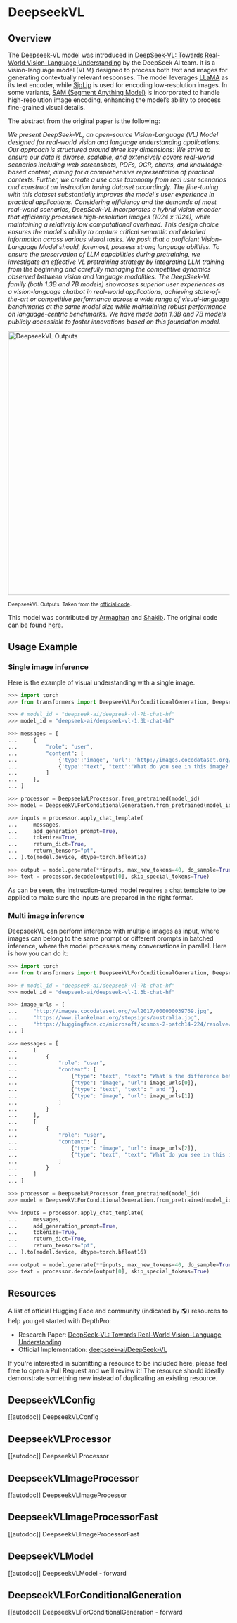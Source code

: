 <!--Copyright 2025 Deepseek AI and The HuggingFace Team. All rights reserved.

Licensed under the Apache License, Version 2.0 (the "License");
you may not use this file except in compliance with the License.
You may obtain a copy of the License at

http://www.apache.org/licenses/LICENSE-2.0

Unless required by applicable law or agreed to in writing, software
distributed under the License is distributed on an "AS IS" BASIS,
WITHOUT WARRANTIES OR CONDITIONS OF ANY KIND, either express or implied.
See the License for the specific language governing permissions and
limitations under the License.

⚠️ Note that this file is in Markdown but contain specific syntax for our doc-builder (similar to MDX) that may not be
rendered properly in your Markdown viewer.

-->

# DeepseekVL

## Overview

The Deepseek-VL model was introduced in [DeepSeek-VL: Towards Real-World Vision-Language Understanding](https://arxiv.org/abs/2403.05525) by the DeepSeek AI team. It is a vision-language model (VLM) designed to process both text and images for generating contextually relevant responses. The model leverages [LLaMA](./llama) as its text encoder, while [SigLip](./siglip) is used for encoding low-resolution images. In some variants, [SAM (Segment Anything Model)](./sam) is incorporated to handle high-resolution image encoding, enhancing the model’s ability to process fine-grained visual details.

The abstract from the original paper is the following:

*We present DeepSeek-VL, an open-source Vision-Language (VL) Model designed for real-world vision and language understanding applications. Our approach is structured around three key dimensions:
We strive to ensure our data is diverse, scalable, and extensively covers real-world scenarios including web screenshots, PDFs, OCR, charts, and knowledge-based content, aiming for a comprehensive representation of practical contexts. Further, we create a use case taxonomy from real user scenarios and construct an instruction tuning dataset accordingly. The fine-tuning with this dataset substantially improves the model's user experience in practical applications. Considering efficiency and the demands of most real-world scenarios, DeepSeek-VL incorporates a hybrid vision encoder that efficiently processes high-resolution images (1024 x 1024), while maintaining a relatively low computational overhead. This design choice ensures the model's ability to capture critical semantic and detailed information across various visual tasks. We posit that a proficient Vision-Language Model should, foremost, possess strong language abilities. To ensure the preservation of LLM capabilities during pretraining, we investigate an effective VL pretraining strategy by integrating LLM training from the beginning and carefully managing the competitive dynamics observed between vision and language modalities.
The DeepSeek-VL family (both 1.3B and 7B models) showcases superior user experiences as a vision-language chatbot in real-world applications, achieving state-of-the-art or competitive performance across a wide range of visual-language benchmarks at the same model size while maintaining robust performance on language-centric benchmarks. We have made both 1.3B and 7B models publicly accessible to foster innovations based on this foundation model.*

<img src="https://huggingface.co/datasets/huggingface/documentation-images/resolve/main/transformers/model_doc/deepseek_vl_outputs.png"
alt="DeepseekVL Outputs" width="600"/>

<small> DeepseekVL Outputs. Taken from the <a href="https://github.com/deepseek-ai/DeepSeek-VL" target="_blank">official code</a>. </small>

This model was contributed by [Armaghan](https://huggingface.co/geetu040) and [Shakib](https://github.com/Shakib-IO).
The original code can be found [here](https://github.com/deepseek-ai/DeepSeek-VL).

## Usage Example

### Single image inference

Here is the example of visual understanding with a single image.

```python
>>> import torch
>>> from transformers import DeepseekVLForConditionalGeneration, DeepseekVLProcessor

>>> # model_id = "deepseek-ai/deepseek-vl-7b-chat-hf"
>>> model_id = "deepseek-ai/deepseek-vl-1.3b-chat-hf"

>>> messages = [
...     {
...         "role": "user",
...         "content": [
...             {'type':'image', 'url': 'http://images.cocodataset.org/val2017/000000039769.jpg'},
...             {'type':"text", "text":"What do you see in this image?."}
...         ]
...     },
... ]

>>> processor = DeepseekVLProcessor.from_pretrained(model_id)
>>> model = DeepseekVLForConditionalGeneration.from_pretrained(model_id, torch_dtype=torch.bfloat16, device_map="auto")

>>> inputs = processor.apply_chat_template(
...     messages,
...     add_generation_prompt=True,
...     tokenize=True,
...     return_dict=True,
...     return_tensors="pt",
... ).to(model.device, dtype=torch.bfloat16)

>>> output = model.generate(**inputs, max_new_tokens=40, do_sample=True)
>>> text = processor.decode(output[0], skip_special_tokens=True)
```

As can be seen, the instruction-tuned model requires a [chat template](../chat_templating) to be applied to make sure the inputs are prepared in the right format.

### Multi image inference

DeepseekVL can perform inference with multiple images as input, where images can belong to the same prompt or different prompts in batched inference, where the model processes many conversations in parallel. Here is how you can do it:

```python
>>> import torch
>>> from transformers import DeepseekVLForConditionalGeneration, DeepseekVLProcessor

>>> # model_id = "deepseek-ai/deepseek-vl-7b-chat-hf"
>>> model_id = "deepseek-ai/deepseek-vl-1.3b-chat-hf"

>>> image_urls = [
...     "http://images.cocodataset.org/val2017/000000039769.jpg",
...     "https://www.ilankelman.org/stopsigns/australia.jpg",
...     "https://huggingface.co/microsoft/kosmos-2-patch14-224/resolve/main/snowman.jpg"
... ]

>>> messages = [
...     [
...         {
...             "role": "user",
...             "content": [
...                 {"type": "text", "text": "What’s the difference between"},
...                 {"type": "image", "url": image_urls[0]},
...                 {"type": "text", "text": " and "},
...                 {"type": "image", "url": image_urls[1]}
...             ]
...         }
...     ],
...     [
...         {
...             "role": "user",
...             "content": [
...                 {"type": "image", "url": image_urls[2]},
...                 {"type": "text", "text": "What do you see in this image?"}
...             ]
...         }
...     ]
... ]

>>> processor = DeepseekVLProcessor.from_pretrained(model_id)
>>> model = DeepseekVLForConditionalGeneration.from_pretrained(model_id, torch_dtype=torch.bfloat16, device_map="auto")

>>> inputs = processor.apply_chat_template(
...     messages,
...     add_generation_prompt=True,
...     tokenize=True,
...     return_dict=True,
...     return_tensors="pt",
... ).to(model.device, dtype=torch.bfloat16)

>>> output = model.generate(**inputs, max_new_tokens=40, do_sample=True)
>>> text = processor.decode(output[0], skip_special_tokens=True)
```

## Resources

A list of official Hugging Face and community (indicated by 🌎) resources to help you get started with DepthPro:

- Research Paper: [DeepSeek-VL: Towards Real-World Vision-Language Understanding](https://arxiv.org/abs/2403.05525)
- Official Implementation: [deepseek-ai/DeepSeek-VL](https://github.com/deepseek-ai/DeepSeek-VL)

If you're interested in submitting a resource to be included here, please feel free to open a Pull Request and we'll review it! The resource should ideally demonstrate something new instead of duplicating an existing resource.

## DeepseekVLConfig

[[autodoc]] DeepseekVLConfig

## DeepseekVLProcessor

[[autodoc]] DeepseekVLProcessor

## DeepseekVLImageProcessor

[[autodoc]] DeepseekVLImageProcessor

## DeepseekVLImageProcessorFast

[[autodoc]] DeepseekVLImageProcessorFast

## DeepseekVLModel

[[autodoc]] DeepseekVLModel
    - forward

## DeepseekVLForConditionalGeneration

[[autodoc]] DeepseekVLForConditionalGeneration
    - forward
